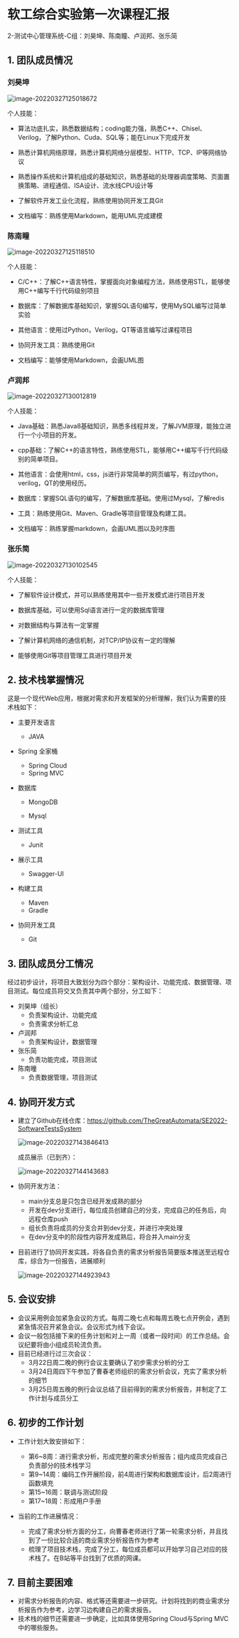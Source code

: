 # 软工综合实验第一次课程汇报

2-测试中心管理系统-C组：刘昊坤、陈南瞳、卢润邦、张乐简

## 1. 团队成员情况

### 刘昊坤

![image-20220327125018672](C:\Users\33689\AppData\Roaming\Typora\typora-user-images\image-20220327125018672.png)

个人技能：

+ 算法功底扎实，熟悉数据结构；coding能力强，熟悉C++、Chisel、Verilog，了解Python、Cuda、SQL等；能在Linux下完成开发

+ 熟悉计算机网络原理，熟悉计算机网络分层模型、HTTP、TCP、IP等网络协议

+ 熟悉操作系统和计算机组成的基础知识，熟悉基础的处理器调度策略、页面置换策略、进程通信、ISA设计、流水线CPU设计等

+ 了解软件开发工业化流程，熟练使用协同开发工具Git

+ 文档编写：熟练使用Markdown，能用UML完成建模

### 陈南瞳

![image-20220327125118510](C:\Users\33689\AppData\Roaming\Typora\typora-user-images\image-20220327125118510.png)

个人技能：

+ C/C++：了解C++语言特性，掌握面向对象编程方法，熟练使用STL，能够使用C++编写千行代码级别项目

+ 数据库：了解数据库基础知识，掌握SQL语句编写，使用MySQL编写过简单实验

+ 其他语言：使用过Python，Verilog，QT等语言编写过课程项目

+ 协同开发工具：熟练使用Git

+ 文档编写：能够使用Markdown，会画UML图

### 卢润邦

![image-20220327130012819](C:\Users\33689\AppData\Roaming\Typora\typora-user-images\image-20220327130012819.png)

个人技能：

+ Java基础：熟悉Java8基础知识，熟悉多线程并发，了解JVM原理，能独立进行一个小项目的开发。

+ cpp基础：了解C++的语言特性，熟练使用STL，能够用C++编写千行代码级别的简单项目。

+ 其他语言：会使用html，css，js进行非常简单的网页编写，有过python，verilog，QT的使用经历。

+ 数据库：掌握SQL语句的编写，了解数据库基础。使用过Mysql，了解redis

+ 工具：熟练使用Git、Maven、Gradle等项目管理及构建工具。

+ 文档编写：熟练掌握markdown，会画UML图以及时序图

### 张乐简

![image-20220327130102545](C:\Users\33689\AppData\Roaming\Typora\typora-user-images\image-20220327130102545.png)

个人技能：

+ 了解软件设计模式，并可以熟练使用其中一些开发模式进行项目开发  

+ 数据库基础，可以使用Sql语言进行一定的数据库管理  

+ 对数据结构与算法有一定掌握  

+ 了解计算机网络的通信机制，对TCP/IP协议有一定的理解  

+ 能够使用Git等项目管理工具进行项目开发

## 2. 技术栈掌握情况

这是一个现代Web应用，根据对需求和开发框架的分析理解，我们认为需要的技术栈如下：

+ 主要开发语言
  + JAVA
+ Spring 全家桶
  + Spring Cloud 
  + Spring MVC
+ 数据库

  + MongoDB

  + Mysql
+ 测试工具

  + Junit
+ 展示工具

  + Swagger-UI
+ 构建工具

  + Maven
  + Gradle
+ 协同开发工具
  + Git

## 3. 团队成员分工情况

经过初步设计，将项目大致划分为四个部分：架构设计、功能完成、数据管理、项目测试。每位成员将交叉负责其中两个部分，分工如下：

+ 刘昊坤（组长）
  + 负责架构设计、功能完成
  + 负责需求分析汇总
+ 卢润邦
  + 负责架构设计，数据管理
+ 张乐简
  + 负责功能完成，项目测试
+ 陈南曈
  + 负责数据管理，项目测试

## 4. 协同开发方式

+ 建立了Github在线仓库：https://github.com/TheGreatAutomata/SE2022-SoftwareTestsSystem

  ![image-20220327143846413](C:\Users\33689\AppData\Roaming\Typora\typora-user-images\image-20220327143846413.png)

  成员展示（已到齐）：

  ![image-20220327144143683](C:\Users\33689\AppData\Roaming\Typora\typora-user-images\image-20220327144143683.png)

+ 协同开发方法：

  + main分支总是只包含已经开发成熟的部分
  + 开发在dev分支进行，每位成员创建自己的分支，完成自己的任务后，向远程仓库push
  + 组长负责将成员的分支合并到dev分支，并进行冲突处理
  + 在dev分支中的阶段性内容开发成熟后，将合并入main分支

+ 目前进行了协同开发实践，将各自负责的需求分析报告简要版本推送至远程仓库，综合为一份报告，进展顺利

  ![image-20220327144923943](C:\Users\33689\AppData\Roaming\Typora\typora-user-images\image-20220327144923943.png)

## 5. 会议安排

+ 会议采用例会加紧急会议的方式。每周二晚七点和每周五晚七点开例会，遇到紧急情况召开紧急会议。会议形式为线下会议。
+ 会议一般包括接下来的任务计划和对上一周（或者一段时间）的工作总结。会议纪要将由小组成员轮流负责。
+ 目前已经进行过三次会议：
  + 3月22日周二晚的例行会议主要确认了初步需求分析的分工
  + 3月24日周四下午参加了曹春老师组织的需求分析会议，充实了需求分析的细节
  + 3月25日周五晚的例行会议总结了目前得到的需求分析报告，并制定了工作计划与成员分工

## 6. 初步的工作计划

+ 工作计划大致安排如下：
  + 第6~8周：进行需求分析，形成完整的需求分析报告；组内成员完成自己负责部分的技术栈学习
  + 第9~14周：编码工作开展阶段，前4周进行架构和数据库设计，后2周进行函数填充
  + 第15~16周：联调与测试阶段
  + 第17~18周：形成用户手册

+ 当前的工作进展情况：
  + 完成了需求分析方面的分工，向曹春老师进行了第一轮需求分析，并且找到了一份比较合适的商业需求分析报告作为参考
  + 梳理了项目技术栈，完成了分工，每位成员都可以开始学习自己对应的技术栈了。在B站等平台找到了优质的网课。

##  7. 目前主要困难

+ 对需求分析报告的内容、格式等还需要进一步研究。计划将找到的商业需求分析报告作为参考，边学习边构建自己的需求报告。
+ 技术栈的细节还需要进一步确定，比如具体使用Spring Cloud与Spring MVC中的哪些服务。

